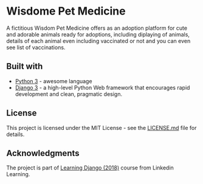 # Wisdome Pet Medicine

A fictitious Wisdom Pet Medicine offers as an adoption platform for cute and adorable animals ready for adoptions, including diplaying of animals, details of each animal even including vaccinated or not and you can even see list of vaccinations. 

## Built with
+ [Python 3](https://www.python.org/) - awesome language
+ [Django 3](https://www.djangoproject.com/) - a high-level Python Web framework that encourages rapid development and clean, pragmatic design.

## License
This project is licensed under the MIT License - see the [LICENSE.md](LICENSE.md) file for details.

## Acknowledgments
The project is part of [Learning Django (2018)](https://www.linkedin.com/learning/learning-django-2018) course from Linkedin Learning.